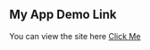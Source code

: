 ## My App Demo Link

You can view the site here
[Click Me](https://hdogukanozkan.github.io/Hdo-cv/)


